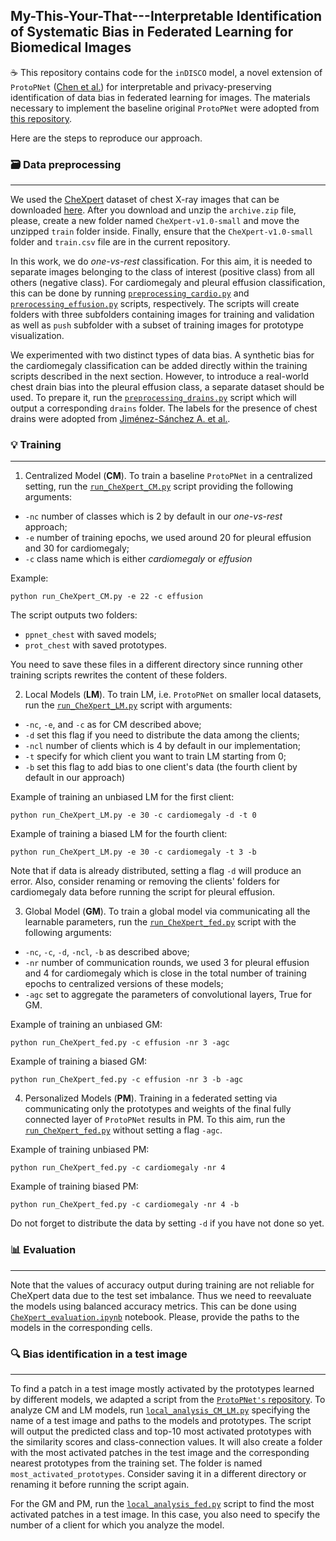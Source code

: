 ## My-This-Your-That---Interpretable Identification of Systematic Bias in Federated Learning for Biomedical Images

☕ This repository contains code for the `inDISCO` model, a novel extension of `ProtoPNet` ([Chen et al.](https://arxiv.org/abs/1806.10574)) for interpretable and privacy-preserving identification of data bias in federated learning for images. The materials necessary to implement the baseline original `ProtoPNet` were adopted from [this repository](https://github.com/cfchen-duke/ProtoPNet).

Here are the steps to reproduce our approach.

### 🗃️ Data preprocessing
______________________
We used the [CheXpert](https://stanfordmlgroup.github.io/competitions/chexpert/) dataset of chest X-ray images that can be downloaded [here](https://www.kaggle.com/datasets/ashery/chexpert). After you download and unzip the `archive.zip` file, please, create a new folder named `CheXpert-v1.0-small` and move the unzipped `train` folder inside. Finally, ensure that the `CheXpert-v1.0-small` folder and `train.csv` file are in the current repository.

In this work, we do *one-vs-rest* classification. For this aim, it is needed to separate images belonging to the class of interest (positive class) from all others (negative class). For cardiomegaly and pleural effusion classification, this can be done by running [`preprocessing_cardio.py`](preprocessing_cardio.py) and [`prerocessing_effusion.py`](preprocessing_effusion.py) scripts, respectively. The scripts will create folders with three subfolders containing images for training and validation as well as `push` subfolder with a subset of training images for prototype visualization.

We experimented with two distinct types of data bias. A synthetic bias for the cardiomegaly classification can be added directly within the training scripts described in the next section. However, to introduce a real-world chest drain bias into the pleural effusion class, a separate dataset should be used. To prepare it, run the [`preprocessing_drains.py`](preprocessing_drains.py) script which will output a corresponding `drains` folder. The labels for the presence of chest drains were adopted from [Jiménez-Sánchez A. et al.](https://arxiv.org/abs/2211.04279).

### 💡 Training
____________________________________
1. Centralized Model (**CM**). To train a baseline `ProtoPNet` in a centralized setting, run the [`run_CheXpert_CM.py`](run_CheXpert_CM.py) script providing the following arguments: 
- `-nc` number of classes which is 2 by default in our *one-vs-rest* approach;
- `-e` number of training epochs, we used around 20 for pleural effusion and 30 for cardiomegaly;
- `-c` class name which is either *cardiomegaly* or *effusion*

Example:
```
python run_CheXpert_CM.py -e 22 -c effusion
```
The script outputs two folders:
- `ppnet_chest` with saved models;
- `prot_chest` with saved prototypes.

You need to save these files in a different directory since running other training scripts rewrites the content of these folders.

2. Local Models (**LM**). To train LM, i.e. `ProtoPNet` on smaller local datasets, run the [`run_CheXpert_LM.py`](run_CheXpert_LM.py) script with arguments:
- `-nc`, `-e`, and `-c` as for CM described above;
- `-d` set this flag if you need to distribute the data among the clients;
- `-ncl` number of clients which is 4 by default in our implementation;
- `-t` specify for which client you want to train LM starting from 0;
- `-b` set this flag to add bias to one client's data (the fourth client by default in our approach)

Example of training an unbiased LM for the first client:
```
python run_CheXpert_LM.py -e 30 -c cardiomegaly -d -t 0
```

Example of training a biased LM for the fourth client:
```
python run_CheXpert_LM.py -e 30 -c cardiomegaly -t 3 -b
```
Note that if data is already distributed, setting a flag `-d` will produce an error. Also, consider renaming or removing the clients' folders for cardiomegaly data before running the script for pleural effusion.

3. Global Model (**GM**). To train a global model via communicating all the learnable parameters, run the [`run_CheXpert_fed.py`](run_CheXpert_fed.py) script with the following arguments:
- `-nc`, `-c`, `-d`, `-ncl`, `-b` as described above;
- `-nr` number of communication rounds, we used 3 for pleural effusion and 4 for cardiomegaly which is close in the total number of training epochs to centralized versions of these models;
- `-agc` set to aggregate the parameters of convolutional layers, True for GM.

Example of training an unbiased GM:
```
python run_CheXpert_fed.py -c effusion -nr 3 -agc
```

Example of training a biased GM:
```
python run_CheXpert_fed.py -c effusion -nr 3 -b -agc
```

4. Personalized Models (**PM**). Training in a federated setting via communicating only the prototypes and weights of the final fully connected layer of `ProtoPNet` results in PM. To this aim, run the [`run_CheXpert_fed.py`](run_CheXpert_fed.py) without setting a flag `-agc`.

Example of training unbiased PM:
```
python run_CheXpert_fed.py -c cardiomegaly -nr 4
```

Example of training biased PM:
```
python run_CheXpert_fed.py -c cardiomegaly -nr 4 -b
```

Do not forget to distribute the data by setting `-d` if you have not done so yet.

### 📊 Evaluation
_____________________________
Note that the values of accuracy output during training are not reliable for CheXpert data due to the test set imbalance. Thus we need to reevaluate the models using balanced accuracy metrics. This can be done using [`CheXpert_evaluation.ipynb`](CheXpert_evaluation.ipynb) notebook. Please, provide the paths to the models in the corresponding cells.

### 🔍 Bias identification in a test image
_________________________________
To find a patch in a test image mostly activated by the prototypes learned by different models, we adapted a script from the [`ProtoPNet's` repository](https://github.com/cfchen-duke/ProtoPNet). To analyze CM and LM models, run [`local_analysis_CM_LM.py`](local_analysis_CM_LM.py) specifying the name of a test image and paths to the models and prototypes. The script will output the predicted class and top-10 most activated prototypes with the similarity scores and class-connection values. It will also create a folder with the most activated patches in the test image and the corresponding nearest prototypes from the training set. The folder is named `most_activated_prototypes`. Consider saving it in a different directory or renaming it before running the script again.

For the GM and PM, run the [`local_analysis_fed.py`](local_analysis_fed.py) script to find the most activated patches in a test image. In this case, you also need to specify the number of a client for which you analyze the model.
